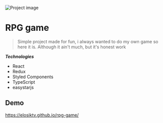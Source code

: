 ![Project image](https://i.ibb.co/WkxWXjd/ga.png)

# RPG game

> Simple project made for fun, i always wanted to do my own game so here it is.
> Although it ain't much, but it's honest work

***Technologies***

- React
- Redux
- Styled Components
- TypeScript
- easystarjs

## Demo
https://elosiktv.github.io/rpg-game/